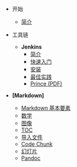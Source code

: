 - 开始

  - [简介](zh-cn/)
  
- 工具链

  - **Jenkins**
    - [简介](zh-cn/jenkins.md)
    - [快速入门](zh-cn/jenkins-quickstart.md)
    - [安装](zh-cn/pdf.md)
    - [最佳实践](zh-cn/ebook.md)
    - [Prince (PDF)](zh-cn/prince.md)

- **[Markdown]**

  - [Markdown 基本要素](zh-cn/markdown-basics.md)
  - [数学](zh-cn/math.md)
  - [图像](zh-cn/diagrams.md)
  - [TOC](zh-cn/toc.md)
  - [导入文件](zh-cn/file-imports.md)
  - [Code Chunk](zh-cn/code-chunk.md)
  - [幻灯片](zh-cn/presentation.md)
  - [Pandoc](zh-cn/pandoc.md)